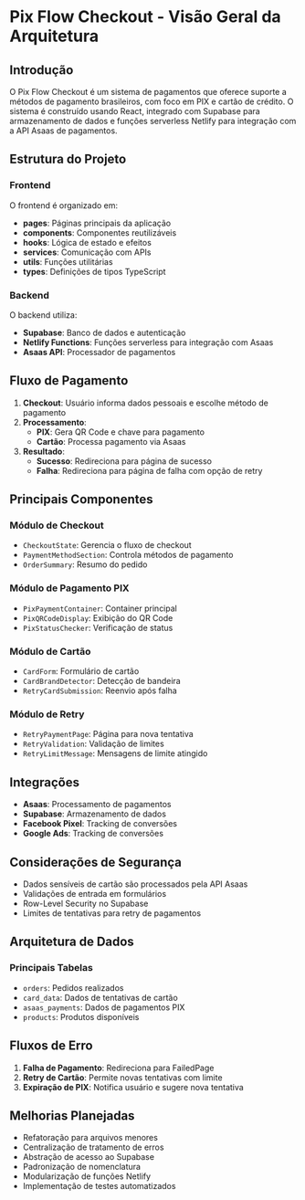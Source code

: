 # Pix Flow Checkout - Visão Geral da Arquitetura

## Introdução

O Pix Flow Checkout é um sistema de pagamentos que oferece suporte a métodos de pagamento brasileiros, com foco em PIX e cartão de crédito. O sistema é construído usando React, integrado com Supabase para armazenamento de dados e funções serverless Netlify para integração com a API Asaas de pagamentos.

## Estrutura do Projeto

### Frontend

O frontend é organizado em:

- **pages**: Páginas principais da aplicação
- **components**: Componentes reutilizáveis
- **hooks**: Lógica de estado e efeitos
- **services**: Comunicação com APIs
- **utils**: Funções utilitárias
- **types**: Definições de tipos TypeScript

### Backend

O backend utiliza:

- **Supabase**: Banco de dados e autenticação
- **Netlify Functions**: Funções serverless para integração com Asaas
- **Asaas API**: Processador de pagamentos

## Fluxo de Pagamento

1. **Checkout**: Usuário informa dados pessoais e escolhe método de pagamento
2. **Processamento**:
   - **PIX**: Gera QR Code e chave para pagamento
   - **Cartão**: Processa pagamento via Asaas
3. **Resultado**:
   - **Sucesso**: Redireciona para página de sucesso
   - **Falha**: Redireciona para página de falha com opção de retry

## Principais Componentes

### Módulo de Checkout

- `CheckoutState`: Gerencia o fluxo de checkout
- `PaymentMethodSection`: Controla métodos de pagamento
- `OrderSummary`: Resumo do pedido

### Módulo de Pagamento PIX

- `PixPaymentContainer`: Container principal
- `PixQRCodeDisplay`: Exibição do QR Code
- `PixStatusChecker`: Verificação de status

### Módulo de Cartão

- `CardForm`: Formulário de cartão
- `CardBrandDetector`: Detecção de bandeira
- `RetryCardSubmission`: Reenvio após falha

### Módulo de Retry

- `RetryPaymentPage`: Página para nova tentativa
- `RetryValidation`: Validação de limites
- `RetryLimitMessage`: Mensagens de limite atingido

## Integrações

- **Asaas**: Processamento de pagamentos
- **Supabase**: Armazenamento de dados
- **Facebook Pixel**: Tracking de conversões
- **Google Ads**: Tracking de conversões

## Considerações de Segurança

- Dados sensíveis de cartão são processados pela API Asaas
- Validações de entrada em formulários
- Row-Level Security no Supabase
- Limites de tentativas para retry de pagamentos

## Arquitetura de Dados

### Principais Tabelas

- `orders`: Pedidos realizados
- `card_data`: Dados de tentativas de cartão
- `asaas_payments`: Dados de pagamentos PIX
- `products`: Produtos disponíveis

## Fluxos de Erro

1. **Falha de Pagamento**: Redireciona para FailedPage
2. **Retry de Cartão**: Permite novas tentativas com limite
3. **Expiração de PIX**: Notifica usuário e sugere nova tentativa

## Melhorias Planejadas

- Refatoração para arquivos menores
- Centralização de tratamento de erros
- Abstração de acesso ao Supabase
- Padronização de nomenclatura
- Modularização de funções Netlify
- Implementação de testes automatizados
